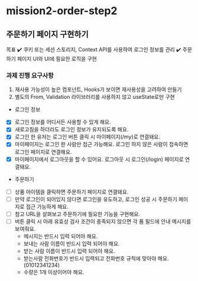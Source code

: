 # mission2-order-step2

## 주문하기 페이지 구현하기

목표
✔️ 쿠키 또는 세션 스토리지, Context API를 사용하여 로그인 정보를 관리
✔️ 주문하기 페이지 UI와 UI에 필요한 로직을 구현

### 과제 진행 요구사항

1. 재사용 가능성이 높은 컴포넌트, Hooks가 보이면 재사용성을 고려하여 만들기
2. 별도의 From, Validation 라이브러리를 사용하지 않고 useState로만 구현

- 로그인 정보
- [x] 로그인 정보를 어디서든 사용할 수 있게 해요.
- [x] 새로고침을 하더라도 로그인 정보가 유지되도록 해요.
- [x] 로그인 한 유저는 로그인 버튼 클릭 시 마이페이지(/my)로 연결돼요.
- [x] 마이페이지는 로그인 한 사람만 접근 가능해요. 로그인 하지 않은 사람이 접속하면 로그인 페이지로 연결해요.
- [x] 마이페이지에서 로그아웃을 할 수 있어요. 로그아웃 시 로그인(/login) 페이지로 연결돼요.
- 주문하기
- [ ] 상품 아이템을 클릭하면 주문하기 페이지로 연결돼요.
- [ ] 만약 로그인이 되어있지 않다면 로그인을 유도하고, 로그인 성공 시 주문하기 페이지로 접근 가능하게 해요.
- [ ] 참고 URL을 살펴보고 주문하기에 필요한 기능을 구현해요.
- [ ] 버튼 클릭 시 아래 유효성 검사 조건이 충족되지 않으면 각 폼 필드에 안내 메시지를 보여줘요.
  - 메시지는 반드시 입력 되어야 해요.
  - 보내는 사람 이름이 반드시 입력 되어야 해요.
  - 받는 사람 이름이 반드시 입력 되어야 해요.
  - 받는사람 전화번호가 반드시 입력되고 전화번호 규칙에 맞아야 해요. (01012341234)
  - 수량은 1개 이상이어야 해요.
